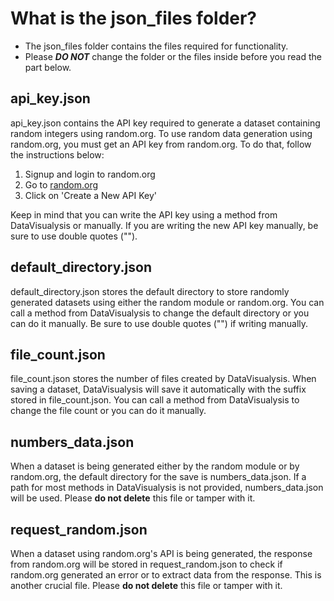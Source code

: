 # What is the json_files folder?

- The json_files folder contains the files required for functionality.
- Please ***DO NOT*** change the folder or the files inside before you read the part below.

## api_key.json
api_key.json contains the API key required to generate a dataset containing random integers using random.org.
To use random data generation using random.org, you must get an API key from random.org. To do that, follow the instructions below:

1. Signup and login to random.org
2. Go to [random.org](https://api.random.org/dashboard)
3. Click on 'Create a New API Key'

Keep in mind that you can write the API key using a method from DataVisualysis or manually. If you are writing the new API key manually, be sure to use double quotes ("").

## default_directory.json
default_directory.json stores the default directory to store randomly generated datasets using either the random module or random.org. You can call a method from DataVisualysis to change the default directory or you can do it manually. Be sure to use double quotes ("") if writing manually.


## file_count.json
file_count.json stores the number of files created by DataVisualysis. When saving a dataset, DataVisualysis will save it automatically with the suffix stored in file_count.json.  You can call a method from DataVisualysis to change the file count or you can do it manually.


## numbers_data.json
When a dataset is being generated either by the random module or by random.org, the default directory for the save is numbers_data.json. If a path for most methods in DataVisualysis is not provided, numbers_data.json will be used. Please **do not delete** this file or tamper with it.


## request_random.json
When a dataset using random.org's API is being generated, the response from random.org will be stored in request_random.json to check if random.org generated an error or to extract data from the response. This is another crucial file. Please **do not delete** this file or tamper with it.